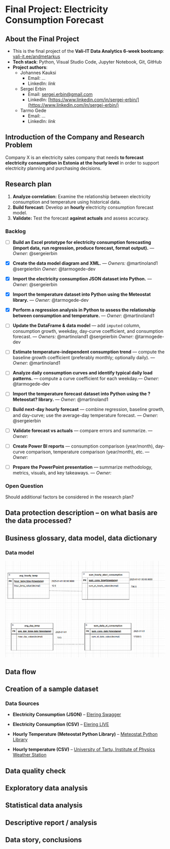 # Final Project: Electricity Consumption Forecast

## About the Final Project  
- This is the final project of the **Vali-IT Data Analytics 6-week bootcamp**: [vali-it.ee/andmetarkus](https://vali-it.ee/andmetarkus)  
- **Tech stack**: Python, Visual Studio Code, Jupyter Notebook, Git, GitHub  
- **Project authors**:  
  - Johannes Kauksi  
    - Email: *...*  
    - LinkedIn: *link* 
  - Sergei Erbin  
    - Email: sergei.erbin@gmail.com  
    - LinkedIn: [https://www.linkedin.com/in/sergei-erbin/](https://www.linkedin.com/in/sergei-erbin/)   
  - Tarmo Gede  
    - Email: *...*  
    - LinkedIn: *link*  

## Introduction of the Company and Research Problem  

Company X is an electricity sales company that needs **to forecast electricity consumption in Estonia at the hourly level** in order to support electricity planning and purchasing decisions.  

## Research plan

1. **Analyze correlation:** Examine the relationship between electricity consumption and temperature using historical data.
2. **Build forecast:** Develop an **hourly** electricity consumption forecast model.
3. **Validate:** Test the forecast **against actuals** and assess accuracy.

### Backlog

- [ ] **Build an Excel prototype for electricity consumption forecasting (import data, run regression, produce forecast, format output).** — *Owner:* @sergeierbin
- [x] **Create the data model diagram and XML.** — *Owners:* @martinoland1 @sergeierbin *Owner:* @tarmogede-dev
- [x] **Import the electricity consumption JSON dataset into Python.** — *Owner:* @sergeierbin
- [x] **Import the temperature dataset into Python using the Meteostat library.** — *Owner:* @tarmogede-dev
- [x] **Perform a regression analysis in Python to assess the relationship between consumption and temperature.** — *Owner:* @martinoland1

- [ ] **Update the DataFrame & data model** — add `imputed` column, consumption growth, weekday, day-curve coefficient, and consumption forecast. — *Owners:* @martinoland1 @sergeierbin *Owner:* @tarmogede-dev
- [ ] **Estimate temperature-independent consumption trend** — compute the baseline growth coefficient (preferably monthly; optionally daily). — *Owner:* @martinoland1
- [ ] **Analyze daily consumption curves and identify typical daily load patterns.** — compute a curve coefficient for each weekday.— *Owner:* @tarmogede-dev
- [ ] **Import the temperature forecast dataset into Python using the ?Meteostat? library.** — *Owner:* @martinoland1
- [ ] **Build next-day hourly forecast** — combine regression, baseline growth, and day-curve; use the average-day temperature forecast. — *Owner:* @sergeierbin

- [ ] **Validate forecast vs actuals** — compare errors and summarize. — *Owner:*
- [ ] **Create Power BI reports** — consumption comparison (year/month), day-curve comparison, temperature comparison (year/month), etc. — *Owner:*
- [ ] **Prepare the PowerPoint presentation** — summarize methodology, metrics, visuals, and key takeaways. — *Owner:*


### Open Question  
Should additional factors be considered in the research plan?  

## Data protection description – on what basis are the data processed?

## Business glossary, data model, data dictionary

### Data model

[![Data model](docs/data_model.png)](https://raw.githubusercontent.com/martinoland1/Electricity-Consumption-Forecast/main/docs/data_model.png)

## Data flow

## Creation of a sample dataset

### Data Sources

- **Electricity Consumption (JSON)** – [Elering Swagger](https://dashboard.elering.ee/assets/swagger-ui/index.html)  
- **Electricity Consumption (CSV)** – [Elering LIVE](https://dashboard.elering.ee/et/system/with-plan/production-consumption?interval=minute&period=days&start=2025-09-14T21:00:00.000Z&end=2025-09-15T20:59:59.999Z)  

- **Hourly Temperature (Meteostat Python Library)** – [Meteostat Python Library](https://dev.meteostat.net/python/hourly.html)  
- **Hourly temperature (CSV)** – [University of Tartu, Institute of Physics Weather Station](https://meteo.physic.ut.ee/)  

## Data quality check

## Exploratory data analysis

## Statistical data analysis

## Descriptive report / analysis

## Data story, conclusions
